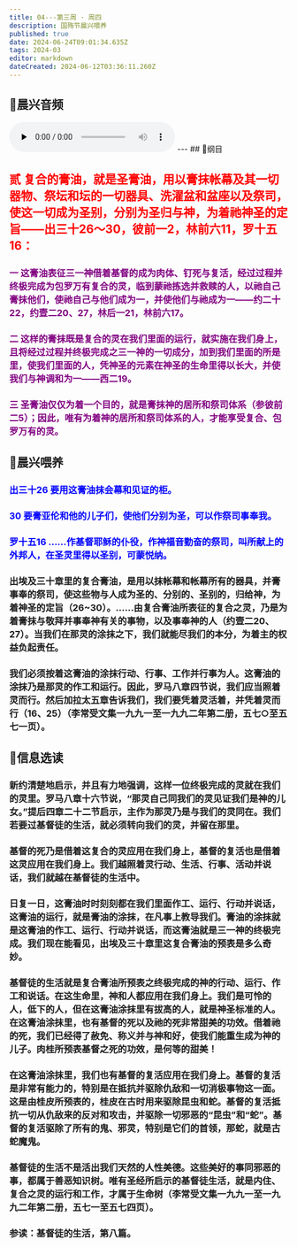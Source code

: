 ```yaml
---
title: 04---第三周 · 周四
description: 国殇节晨兴喂养
published: true
date: 2024-06-24T09:01:34.635Z
tags: 2024-03
editor: markdown
dateCreated: 2024-06-12T03:36:11.260Z
---
```


## 🎵晨兴音频
<audio id="audio" controls="" preload="none">
      <source id="mp3" src="/2024-03/week3/week3day4.mp3">
</audio>
---
## 📖纲目

## <font color=red>贰    复合的膏油，就是圣膏油，用以膏抹帐幕及其一切器物、祭坛和坛的一切器具、洗濯盆和盆座以及祭司，使这一切成为圣别，分别为圣归与神，为着祂神圣的定旨——出三十26～30，彼前一2，林前六11，罗十五16：</font>

### <font color=purple>一    这膏油表征三一神借着基督的成为肉体、钉死与复活，经过过程并终极完成为包罗万有复合的灵，临到蒙祂拣选并救赎的人，以祂自己膏抹他们，使祂自己与他们成为一，并使他们与祂成为一——约二十22，约壹二20、27，林后一21，林前六17。</font>

### <font color=purple>二    这样的膏抹既是复合的灵在我们里面的运行，就实施在我们身上，且将经过过程并终极完成之三一神的一切成分，加到我们里面的所是里，使我们里面的人，凭神圣的元素在神圣的生命里得以长大，并使我们与神调和为一——西二19。</font>

### <font color=purple>三    圣膏油仅仅为着一个目的，就是膏抹神的居所和祭司体系（参彼前二5）；因此，唯有为着神的居所和祭司体系的人，才能享受复合、包罗万有的灵。</font>

## 📖晨兴喂养

### <font color=blue>出三十26    要用这膏油抹会幕和见证的柜。</font>

### <font color=blue>30    要膏亚伦和他的儿子们，使他们分别为圣，可以作祭司事奉我。</font>

### <font color=blue>罗十五16    ……作基督耶稣的仆役，作神福音勤奋的祭司，叫所献上的外邦人，在圣灵里得以圣别，可蒙悦纳。</font>

### 出埃及三十章里的复合膏油，是用以抹帐幕和帐幕所有的器具，并膏事奉的祭司，使这些物与人成为圣的、分别的、圣别的，归给神，为着神圣的定旨（26~30）。……由复合膏油所表征的复合之灵，乃是为着膏抹与敬拜并事奉神有关的事物，以及事奉神的人（约壹二20、27）。当我们在那灵的涂抹之下，我们就能尽我们的本分，为着主的权益负起责任。

### 我们必须按着这膏油的涂抹行动、行事、工作并行事为人。这膏油的涂抹乃是那灵的作工和运行。因此，罗马八章四节说，我们应当照着灵而行。然后加拉太五章告诉我们，我们要凭着灵活着，并凭着灵而行（16、25）（李常受文集一九九一至一九九二年第二册，五七○至五七一页）。

## 📖信息选读

### 新约清楚地启示，并且有力地强调，这样一位终极完成的灵就在我们的灵里。罗马八章十六节说，“那灵自己同我们的灵见证我们是神的儿女。”提后四章二十二节启示，主作为那灵乃是与我们的灵同在。我们若要过基督徒的生活，就必须转向我们的灵，并留在那里。

### 基督的死乃是借着这复合的灵应用在我们身上，基督的复活也是借着这灵应用在我们身上。我们越照着灵行动、生活、行事、活动并说话，我们就越在基督徒的生活中。

### 日复一日，这膏油时时刻刻都在我们里面作工、运行、行动并说话，这膏油的运行，就是膏油的涂抹，在凡事上教导我们。膏油的涂抹就是这膏油的作工、运行、行动并说话，而这膏油就是三一神的终极完成。我们现在能看见，出埃及三十章里这复合膏油的预表是多么奇妙。

### 基督徒的生活就是复合膏油所预表之终极完成的神的行动、运行、作工和说话。在这生命里，神和人都应用在我们身上。我们是可怜的人，低下的人，但在这膏油涂抹里有拔高的人，就是神圣标准的人。在这膏油涂抹里，也有基督的死以及祂的死非常甜美的功效。借着祂的死，我们已经得了赦免、称义并与神和好，使我们能重生成为神的儿子。肉桂所预表基督之死的功效，是何等的甜美！

### 在这膏油涂抹里，我们也有基督的复活应用在我们身上。基督的复活是非常有能力的，特别是在抵抗并驱除仇敌和一切消极事物这一面。这是由桂皮所预表的，桂皮在古时用来驱除昆虫和蛇。基督的复活抵抗一切从仇敌来的反对和攻击，并驱除一切邪恶的“昆虫”和“蛇”。基督的复活驱除了所有的鬼、邪灵，特别是它们的首领，那蛇，就是古蛇魔鬼。

### 基督徒的生活不是活出我们天然的人性美德。这些美好的事同邪恶的事，都属于善恶知识树。唯有圣经所启示的基督徒生活，就是内住、复合之灵的运行和工作，才属于生命树（李常受文集一九九一至一九九二年第二册，五七一至五七四页）。

### 参读：基督徒的生活，第八篇。
<!-- Google tag (gtag.js) -->
<script async src="https://www.googletagmanager.com/gtag/js?id=G-1P8709Z16T"></script>
<script>
  window.dataLayer = window.dataLayer || [];
  function gtag(){dataLayer.push(arguments);}
  gtag('js', new Date());

  gtag('config', 'G-1P8709Z16T');
</script>